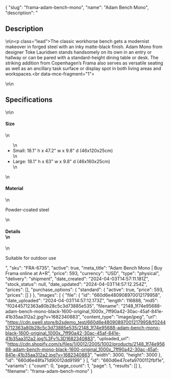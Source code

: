 {
  "slug": "frama-adam-bench-mono",
  "name": "Adam Bench Mono",
  "description": "<h2>Description</h2>\n<!-- split -->\n<p class=\"lead\">The classic workhorse bench gets a modernist makeover in forged steel with an inky matte-black finish. Adam Mono from designer Toke Lauridsen stands handsomely on its own in an entry or hallway or can be pared with a standard-height dining table or desk. The striking addition from Copenhagen’s Frama also serves as versatile seating as well as an ancillary task surface or display spot in both living areas and workspaces.<br data-mce-fragment=\"1\"></p>\n<!-- split -->\n<h2>Specifications</h2>\n<!-- split -->\n<h4>Size</h4>\n<ul>\n<li>Small: 18.1\" h x 47.2\" w x 9.8\" d (46x120x25cm)</li>\n<li>Large: 18.1\" h x 63\" w x 9.8\" d (46x160x25cm)</li>\n</ul>\n<h4>Material</h4>\n<p>Powder-coated steel</p>\n<h4>Details<br>\n</h4>\n<p>Suitable for outdoor use<br></p>",
  "sku": "FRA-6735",
  "active": true,
  "meta_title": "Adam Bench Mono | Buy Frama online at A+R",
  "price": 593,
  "currency": "USD",
  "type": "physical",
  "delivery": "shipment",
  "date_created": "2024-04-03T14:57:11.181Z",
  "stock_status": null,
  "date_updated": "2024-04-03T14:57:12.254Z",
  "prices": [],
  "purchase_options": {
    "standard": {
      "active": true,
      "price": 593,
      "prices": []
    }
  },
  "images": [
    {
      "file": {
        "id": "660d6e480908970012179958",
        "date_uploaded": "2024-04-03T14:57:12.173Z",
        "length": 116888,
        "md5": "f02445712363a80b28c5c3d73885e535",
        "filename": "2148_1f74e95688-adam-bench-mono-black-1600-original_1000x_7ff90a42-30ac-45af-841e-41b35aa312a2.jpg?v=1682340883",
        "content_type": "image/jpeg",
        "url": "https://cdn.swell.store/b2sdemo_test/660d6e480908970012179958/f02445712363a80b28c5c3d73885e535/2148_1f74e95688-adam-bench-mono-black-1600-original_1000x_7ff90a42-30ac-45af-841e-41b35aa312a2.jpg%3Fv%3D1682340883",
        "uploaded_url": "https://cdn.shopify.com/s/files/1/0012/2005/1002/products/2148_1f74e95688-adam-bench-mono-black-1600-original_1000x_7ff90a42-30ac-45af-841e-41b35aa312a2.jpg?v=1682340883",
        "width": 3000,
        "height": 3000
      },
      "id": "660d6e48fa71d90012dd9199"
    }
  ],
  "id": "660d6e47cefa9700112fbf1e",
  "variants": {
    "count": 0,
    "page_count": 1,
    "page": 1,
    "results": []
  },
  "filename": "frama-adam-bench-mono"
}